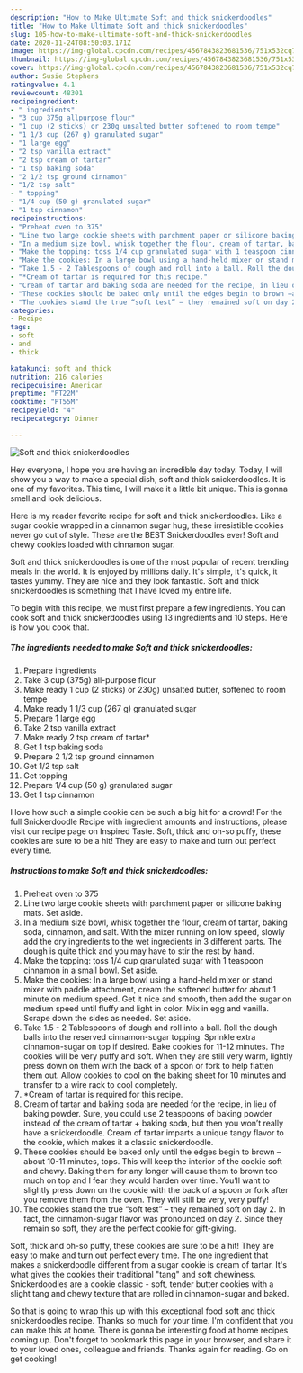 ```yaml
---
description: "How to Make Ultimate Soft and thick snickerdoodles"
title: "How to Make Ultimate Soft and thick snickerdoodles"
slug: 105-how-to-make-ultimate-soft-and-thick-snickerdoodles
date: 2020-11-24T08:50:03.171Z
image: https://img-global.cpcdn.com/recipes/4567843823681536/751x532cq70/soft-and-thick-snickerdoodles-recipe-main-photo.jpg
thumbnail: https://img-global.cpcdn.com/recipes/4567843823681536/751x532cq70/soft-and-thick-snickerdoodles-recipe-main-photo.jpg
cover: https://img-global.cpcdn.com/recipes/4567843823681536/751x532cq70/soft-and-thick-snickerdoodles-recipe-main-photo.jpg
author: Susie Stephens
ratingvalue: 4.1
reviewcount: 48301
recipeingredient:
- " ingredients"
- "3 cup 375g allpurpose flour"
- "1 cup (2 sticks) or 230g unsalted butter softened to room tempe"
- "1 1/3 cup (267 g) granulated sugar"
- "1 large egg"
- "2 tsp vanilla extract"
- "2 tsp cream of tartar"
- "1 tsp baking soda"
- "2 1/2 tsp ground cinnamon"
- "1/2 tsp salt"
- " topping"
- "1/4 cup (50 g) granulated sugar"
- "1 tsp cinnamon"
recipeinstructions:
- "Preheat oven to 375"
- "Line two large cookie sheets with parchment paper or silicone baking mats. Set aside."
- "In a medium size bowl, whisk together the flour, cream of tartar, baking soda, cinnamon, and salt. With the mixer running on low speed, slowly add the dry ingredients to the wet ingredients in 3 different parts. The dough is quite thick and you may have to stir the rest by hand."
- "Make the topping: toss 1/4 cup granulated sugar with 1 teaspoon cinnamon in a small bowl. Set aside."
- "Make the cookies: In a large bowl using a hand-held mixer or stand mixer with paddle attachment, cream the softened butter for about 1 minute on medium speed. Get it nice and smooth, then add the sugar on medium speed until fluffy and light in color. Mix in egg and vanilla. Scrape down the sides as needed. Set aside."
- "Take 1.5 - 2 Tablespoons of dough and roll into a ball. Roll the dough balls into the reserved cinnamon-sugar topping. Sprinkle extra cinnamon-sugar on top if desired. Bake cookies for 11-12 minutes. The cookies will be very puffy and soft. When they are still very warm, lightly press down on them with the back of a spoon or fork to help flatten them out. Allow cookies to cool on the baking sheet for 10 minutes and transfer to a wire rack to cool completely."
- "*Cream of tartar is required for this recipe."
- "Cream of tartar and baking soda are needed for the recipe, in lieu of baking powder. Sure, you could use 2 teaspoons of baking powder instead of the cream of tartar + baking soda, but then you won’t really have a snickerdoodle. Cream of tartar imparts a unique tangy flavor to the cookie, which makes it a classic snickerdoodle."
- "These cookies should be baked only until the edges begin to brown –about 10-11 minutes, tops. This will keep the interior of the cookie soft and chewy. Baking them for any longer will cause them to brown too much on top and I fear they would harden over time. You’ll want to slightly press down on the cookie with the back of a spoon or fork after you remove them from the oven. They will still be very, very puffy!"
- "The cookies stand the true “soft test” – they remained soft on day 2. In fact, the cinnamon-sugar flavor was pronounced on day 2. Since they remain so soft, they are the perfect cookie for gift-giving."
categories:
- Recipe
tags:
- soft
- and
- thick

katakunci: soft and thick 
nutrition: 216 calories
recipecuisine: American
preptime: "PT22M"
cooktime: "PT55M"
recipeyield: "4"
recipecategory: Dinner

---
```



![Soft and thick snickerdoodles](https://img-global.cpcdn.com/recipes/4567843823681536/751x532cq70/soft-and-thick-snickerdoodles-recipe-main-photo.jpg)

Hey everyone, I hope you are having an incredible day today. Today, I will show you a way to make a special dish, soft and thick snickerdoodles. It is one of my favorites. This time, I will make it a little bit unique. This is gonna smell and look delicious.

Here is my reader favorite recipe for soft and thick snickerdoodles. Like a sugar cookie wrapped in a cinnamon sugar hug, these irresistible cookies never go out of style. These are the BEST Snickerdoodles ever! Soft and chewy cookies loaded with cinnamon sugar.

Soft and thick snickerdoodles is one of the most popular of recent trending meals in the world. It is enjoyed by millions daily. It's simple, it's quick, it tastes yummy. They are nice and they look fantastic. Soft and thick snickerdoodles is something that I have loved my entire life.


To begin with this recipe, we must first prepare a few ingredients. You can cook soft and thick snickerdoodles using 13 ingredients and 10 steps. Here is how you cook that.

<!--inarticleads1-->

##### The ingredients needed to make Soft and thick snickerdoodles:

1. Prepare  ingredients
1. Take 3 cup (375g) all-purpose flour
1. Make ready 1 cup (2 sticks) or 230g) unsalted butter, softened to room tempe
1. Make ready 1 1/3 cup (267 g) granulated sugar
1. Prepare 1 large egg
1. Take 2 tsp vanilla extract
1. Make ready 2 tsp cream of tartar*
1. Get 1 tsp baking soda
1. Prepare 2 1/2 tsp ground cinnamon
1. Get 1/2 tsp salt
1. Get  topping
1. Prepare 1/4 cup (50 g) granulated sugar
1. Get 1 tsp cinnamon


I love how such a simple cookie can be such a big hit for a crowd! For the full Snickerdoodle Recipe with ingredient amounts and instructions, please visit our recipe page on Inspired Taste. Soft, thick and oh-so puffy, these cookies are sure to be a hit! They are easy to make and turn out perfect every time. 

<!--inarticleads2-->

##### Instructions to make Soft and thick snickerdoodles:

1. Preheat oven to 375
1. Line two large cookie sheets with parchment paper or silicone baking mats. Set aside.
1. In a medium size bowl, whisk together the flour, cream of tartar, baking soda, cinnamon, and salt. With the mixer running on low speed, slowly add the dry ingredients to the wet ingredients in 3 different parts. The dough is quite thick and you may have to stir the rest by hand.
1. Make the topping: toss 1/4 cup granulated sugar with 1 teaspoon cinnamon in a small bowl. Set aside.
1. Make the cookies: In a large bowl using a hand-held mixer or stand mixer with paddle attachment, cream the softened butter for about 1 minute on medium speed. Get it nice and smooth, then add the sugar on medium speed until fluffy and light in color. Mix in egg and vanilla. Scrape down the sides as needed. Set aside.
1. Take 1.5 - 2 Tablespoons of dough and roll into a ball. Roll the dough balls into the reserved cinnamon-sugar topping. Sprinkle extra cinnamon-sugar on top if desired. Bake cookies for 11-12 minutes. The cookies will be very puffy and soft. When they are still very warm, lightly press down on them with the back of a spoon or fork to help flatten them out. Allow cookies to cool on the baking sheet for 10 minutes and transfer to a wire rack to cool completely.
1. *Cream of tartar is required for this recipe.
1. Cream of tartar and baking soda are needed for the recipe, in lieu of baking powder. Sure, you could use 2 teaspoons of baking powder instead of the cream of tartar + baking soda, but then you won’t really have a snickerdoodle. Cream of tartar imparts a unique tangy flavor to the cookie, which makes it a classic snickerdoodle.
1. These cookies should be baked only until the edges begin to brown –about 10-11 minutes, tops. This will keep the interior of the cookie soft and chewy. Baking them for any longer will cause them to brown too much on top and I fear they would harden over time. You’ll want to slightly press down on the cookie with the back of a spoon or fork after you remove them from the oven. They will still be very, very puffy!
1. The cookies stand the true “soft test” – they remained soft on day 2. In fact, the cinnamon-sugar flavor was pronounced on day 2. Since they remain so soft, they are the perfect cookie for gift-giving.


Soft, thick and oh-so puffy, these cookies are sure to be a hit! They are easy to make and turn out perfect every time. The one ingredient that makes a snickerdoodle different from a sugar cookie is cream of tartar. It&#39;s what gives the cookies their traditional &#34;tang&#34; and soft chewiness. Snickerdoodles are a cookie classic - soft, tender butter cookies with a slight tang and chewy texture that are rolled in cinnamon-sugar and baked. 

So that is going to wrap this up with this exceptional food soft and thick snickerdoodles recipe. Thanks so much for your time. I'm confident that you can make this at home. There is gonna be interesting food at home recipes coming up. Don't forget to bookmark this page in your browser, and share it to your loved ones, colleague and friends. Thanks again for reading. Go on get cooking!
